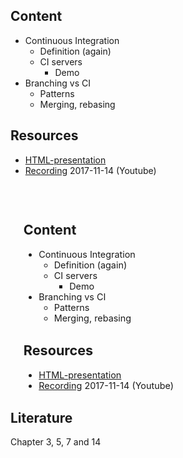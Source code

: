 ## Content
* Continuous Integration
  * Definition (again)
  * CI servers
    * Demo
* Branching vs CI
  * Patterns
  * Merging, rebasing

## Resources
- [HTML-presentation](https://rawgit.com/2dv611/syllabus/master/resources/lectures/03_continuous_integration/index.html#/)
- [Recording](#) 2017-11-14 (Youtube)

<br />
<iframe width="560" height="315" src="#" frameborder="0" allowfullscreen></iframe>

## Literature
Chapter 3, 5, 7 and 14
